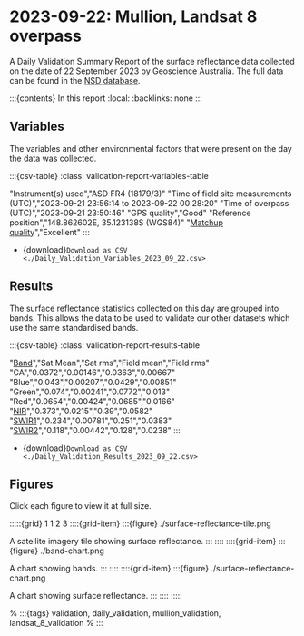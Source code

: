 # 2023-09-22: Mullion, Landsat 8 overpass

A Daily Validation Summary Report of the surface reflectance data collected on the date of 22 September 2023 by Geoscience&nbsp;Australia. The full data can be found in the [NSD database](https://www.dea.ga.gov.au/products/national-spectral-database).

:::{contents} In this report
:local:
:backlinks: none
:::

## Variables

The variables and other environmental factors that were present on the day the data was collected.

:::{csv-table}
:class: validation-report-variables-table

"Instrument(s) used","ASD FR4 (18179/3)"
"Time of field site measurements (UTC)","2023-09-21 23:56:14 to 2023-09-22 00:28:20"
"Time of overpass (UTC)","2023-09-21 23:50:46"
"GPS quality","Good"
"Reference position","148.862602E, 35.123138S (WGS84)"
"<a href='/guides/about/glossary/#pq' target='_blank'>Matchup quality</a>","Excellent"
:::

* {download}`Download as CSV <./Daily_Validation_Variables_2023_09_22.csv>`

## Results

The surface reflectance statistics collected on this day are grouped into bands. This allows the data to be used to validate our other datasets which use the same standardised bands.

:::{csv-table}
:class: validation-report-results-table

"<a href='/guides/about/glossary/#band' target='_blank'>Band</a>","Sat Mean","Sat rms","Field mean","Field rms"
"CA","0.0372","0.00146","0.0363","0.00667"
"Blue","0.043","0.00207","0.0429","0.00851"
"Green","0.074","0.00241","0.0772","0.013"
"Red","0.0654","0.00424","0.0685","0.0166"
"<a href='/guides/about/glossary/#nir' target='_blank'>NIR</a>","0.373","0.0215","0.39","0.0582"
"<a href='/guides/about/glossary/#swir' target='_blank'>SWIR1</a>","0.234","0.00781","0.251","0.0383"
"<a href='/guides/about/glossary/#swir' target='_blank'>SWIR2</a>","0.118","0.00442","0.128","0.0238"
:::

* {download}`Download as CSV <./Daily_Validation_Results_2023_09_22.csv>`

## Figures

Click each figure to view it at full size.

:::::{grid} 1 1 2 3
::::{grid-item}
:::{figure} ./surface-reflectance-tile.png

A satellite imagery tile showing surface reflectance.
:::
::::
::::{grid-item}
:::{figure} ./band-chart.png

A chart showing bands.
:::
::::
::::{grid-item}
:::{figure} ./surface-reflectance-chart.png

A chart showing surface reflectance.
:::
::::
:::::

% :::{tags} validation, daily_validation, mullion_validation, landsat_8_validation
% :::

